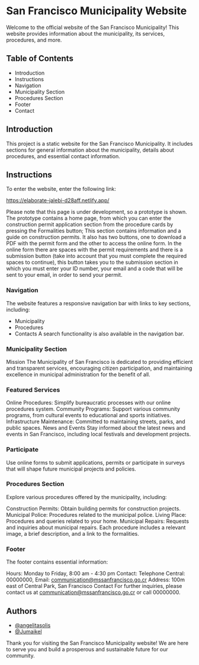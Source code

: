 # San Francisco Municipality Website
Welcome to the official website of the San Francisco Municipality! This website provides information about the municipality, its services, procedures, and more.

## Table of Contents
- Introduction
- Instructions
- Navigation
- Municipality Section
- Procedures Section
- Footer
- Contact

## Introduction
This project is a static website for the San Francisco Municipality. It includes sections for general information about the municipality, details about procedures, and essential contact information.

## Instructions
To enter the website, enter the following link:  


https://elaborate-jalebi-d28aff.netlify.app/  


Please note that this page is under development, so a prototype is shown.
The prototype contains a home page, from which you can enter the construction permit application section from the procedure cards by pressing the Formalities button; This section contains information and a guide on construction permits. It also has two buttons, one to download a PDF with the permit form and the other to access the online form. In the online form there are spaces with the permit requirements and there is a submission button (take into account that you must complete the required spaces to continue), this button takes you to the submission section in which you must enter your ID number, your email and a code that will be sent to your email, in order to send your permit.

### Navigation
The website features a responsive navigation bar with links to key sections, including:
- Municipality
- Procedures
- Contacts
A search functionality is also available in the navigation bar.

### Municipality Section
Mission
The Municipality of San Francisco is dedicated to providing efficient and transparent services, encouraging citizen participation, and maintaining excellence in municipal administration for the benefit of all.

### Featured Services
Online Procedures: Simplify bureaucratic processes with our online procedures system.
Community Programs: Support various community programs, from cultural events to educational and sports initiatives.
Infrastructure Maintenance: Committed to maintaining streets, parks, and public spaces.
News and Events
Stay informed about the latest news and events in San Francisco, including local festivals and development projects.


### Participate
Use online forms to submit applications, permits or participate in surveys that will shape future municipal projects and policies.

### Procedures Section
Explore various procedures offered by the municipality, including:

Construction Permits: Obtain building permits for construction projects.
Municipal Police: Procedures related to the municipal police.
Living Place: Procedures and queries related to your home.
Municipal Repairs: Requests and inquiries about municipal repairs.
Each procedure includes a relevant image, a brief description, and a link to the formalities.

### Footer
The footer contains essential information:

Hours: Monday to Friday, 8:00 am - 4:30 pm
Contact: Telephone Central: 00000000, Email: communication@mssanfrancisco.go.cr
Address: 100m east of Central Park, San Francisco
Contact
For further inquiries, please contact us at communication@mssanfrancisco.go.cr or call 00000000.

## Authors

- [@angelitasolis](https://github.com/angelitasolis)
- [@Jumaikel](https://github.com/Jumaikel)

Thank you for visiting the San Francisco Municipality website! We are here to serve you and build a prosperous and sustainable future for our community.
